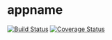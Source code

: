 # appname

[![Build Status](https://travis-ci.com/imhele/egg-template.svg?branch=master)](https://travis-ci.com/imhele/egg-template)
[![Coverage Status](https://coveralls.io/repos/github/imhele/egg-template/badge.svg?branch=master)](https://coveralls.io/github/imhele/egg-template?branch=master)
